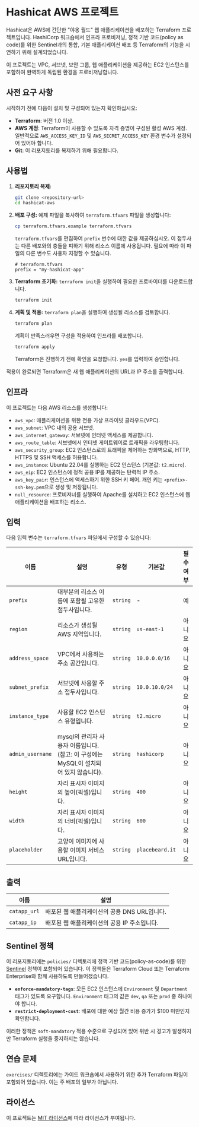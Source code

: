 # Hashicat AWS 프로젝트

Hashicat은 AWS에 간단한 "야옹 월드" 웹 애플리케이션을 배포하는 Terraform 프로젝트입니다. HashiCorp 워크숍에서 인프라 프로비저닝, 정책 기반 코드(policy as code)를 위한 Sentinel과의 통합, 기본 애플리케이션 배포 등 Terraform의 기능을 시연하기 위해 설계되었습니다.

이 프로젝트는 VPC, 서브넷, 보안 그룹, 웹 애플리케이션을 제공하는 EC2 인스턴스를 포함하여 완벽하게 독립된 환경을 프로비저닝합니다.

## 사전 요구 사항

시작하기 전에 다음이 설치 및 구성되어 있는지 확인하십시오:

*   **Terraform**: 버전 1.0 이상.
*   **AWS 계정**: Terraform이 사용할 수 있도록 자격 증명이 구성된 활성 AWS 계정. 일반적으로 `AWS_ACCESS_KEY_ID` 및 `AWS_SECRET_ACCESS_KEY` 환경 변수가 설정되어 있어야 합니다.
*   **Git**: 이 리포지토리를 복제하기 위해 필요합니다.

## 사용법

1.  **리포지토리 복제:**
    ```sh
    git clone <repository-url>
    cd hashicat-aws
    ```

2.  **배포 구성:**
    예제 파일을 복사하여 `terraform.tfvars` 파일을 생성합니다:
    ```sh
    cp terraform.tfvars.example terraform.tfvars
    ```
    `terraform.tfvars`를 편집하여 `prefix` 변수에 대한 값을 제공하십시오. 이 접두사는 다른 배포와의 충돌을 피하기 위해 리소스 이름에 사용됩니다. 필요에 따라 이 파일의 다른 변수도 사용자 지정할 수 있습니다.

    ```hcl
    # terraform.tfvars
    prefix = "my-hashicat-app"
    ```

3.  **Terraform 초기화:**
    `terraform init`을 실행하여 필요한 프로바이더를 다운로드합니다.
    ```sh
    terraform init
    ```

4.  **계획 및 적용:**
    `terraform plan`을 실행하여 생성될 리소스를 검토합니다.
    ```sh
    terraform plan
    ```
    계획이 만족스러우면 구성을 적용하여 인프라를 배포합니다.
    ```sh
    terraform apply
    ```
    Terraform은 진행하기 전에 확인을 요청합니다. `yes`를 입력하여 승인합니다.

적용이 완료되면 Terraform은 새 웹 애플리케이션의 URL과 IP 주소를 출력합니다.

## 인프라

이 프로젝트는 다음 AWS 리소스를 생성합니다:

*   `aws_vpc`: 애플리케이션을 위한 전용 가상 프라이빗 클라우드(VPC).
*   `aws_subnet`: VPC 내의 공용 서브넷.
*   `aws_internet_gateway`: 서브넷에 인터넷 액세스를 제공합니다.
*   `aws_route_table`: 서브넷에서 인터넷 게이트웨이로 트래픽을 라우팅합니다.
*   `aws_security_group`: EC2 인스턴스로의 트래픽을 제어하는 방화벽으로, HTTP, HTTPS 및 SSH 액세스를 허용합니다.
*   `aws_instance`: Ubuntu 22.04를 실행하는 EC2 인스턴스 (기본값: `t2.micro`).
*   `aws_eip`: EC2 인스턴스에 정적 공용 IP를 제공하는 탄력적 IP 주소.
*   `aws_key_pair`: 인스턴스에 액세스하기 위한 SSH 키 페어. 개인 키는 `<prefix>-ssh-key.pem`으로 생성 및 저장됩니다.
*   `null_resource`: 프로비저너를 실행하여 Apache를 설치하고 EC2 인스턴스에 웹 애플리케이션을 배포하는 리소스.

## 입력

다음 입력 변수는 `terraform.tfvars` 파일에서 구성할 수 있습니다:

| 이름            | 설명                                                                                             | 유형   | 기본값       | 필수 여부 |
| --------------- | ------------------------------------------------------------------------------------------------------- | ------ | ------------- | :------: |
| `prefix`        | 대부분의 리소스 이름에 포함될 고유한 접두사입니다.                                                 | `string` | -             |   예    |
| `region`        | 리소스가 생성될 AWS 지역입니다.                                                     | `string` | `us-east-1`   |    아니요    |
| `address_space` | VPC에서 사용하는 주소 공간입니다.                                                                             | `string` | `10.0.0.0/16` |    아니요    |
| `subnet_prefix` | 서브넷에 사용할 주소 접두사입니다.                                                                          | `string` | `10.0.10.0/24`|    아니요    |
| `instance_type` | 사용할 EC2 인스턴스 유형입니다.                                                                           | `string` | `t2.micro`    |    아니요    |
| `admin_username`| mysql의 관리자 사용자 이름입니다. (참고: 이 구성에는 MySQL이 설치되어 있지 않습니다).                | `string` | `hashicorp`   |    아니요    |
| `height`        | 자리 표시자 이미지의 높이(픽셀)입니다.                                                          | `string` | `400`         |    아니요    |
| `width`         | 자리 표시자 이미지의 너비(픽셀)입니다.                                                           | `string` | `600`         |    아니요    |
| `placeholder`   | 고양이 이미지에 사용할 이미지 서비스 URL입니다.                                                    | `string` | `placebeard.it` |    아니요    |

## 출력

| 이름         | 설명                                        |
| ------------ | -------------------------------------------------- |
| `catapp_url` | 배포된 웹 애플리케이션의 공용 DNS URL입니다.  |
| `catapp_ip`  | 배포된 웹 애플리케이션의 공용 IP 주소입니다. |

## Sentinel 정책

이 리포지토리에는 `policies/` 디렉토리에 정책 기반 코드(policy-as-code)를 위한 [Sentinel](https://www.hashicorp.com/sentinel) 정책이 포함되어 있습니다. 이 정책들은 Terraform Cloud 또는 Terraform Enterprise와 함께 사용하도록 만들어졌습니다.

*   **`enforce-mandatory-tags`**: 모든 EC2 인스턴스에 `Environment` 및 `Department` 태그가 있도록 요구합니다. `Environment` 태그의 값은 `dev`, `qa` 또는 `prod` 중 하나여야 합니다.
*   **`restrict-deployment-cost`**: 배포에 대한 예상 월간 비용 증가가 $100 미만인지 확인합니다.

이러한 정책은 `soft-mandatory` 적용 수준으로 구성되어 있어 위반 시 경고가 발생하지만 Terraform 실행을 중지하지는 않습니다.

## 연습 문제

`exercises/` 디렉토리에는 가이드 워크숍에서 사용하기 위한 추가 Terraform 파일이 포함되어 있습니다. 이는 주 배포의 일부가 아닙니다.

## 라이선스

이 프로젝트는 [MIT 라이선스](LICENSE)에 따라 라이선스가 부여됩니다.
